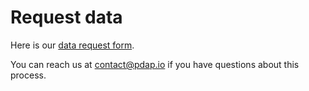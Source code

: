 # Request data

Here is our [data request form](https://airtable.com/shrbFfWk6fjzGnNsk).

You can reach us at [contact@pdap.io](mailto:contact@pdap.io) if you have questions about this process.
